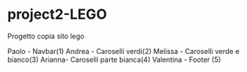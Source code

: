 # project2-LEGO

Progetto copia sito lego

Paolo - Navbar(1)
Andrea - Caroselli verdi(2)
Melissa - Caroselli verde e bianco(3)
Arianna- Caroselli parte bianca(4)
Valentina - Footer (5)